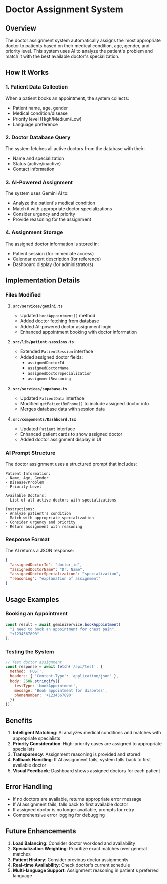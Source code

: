 # Doctor Assignment System

## Overview

The doctor assignment system automatically assigns the most appropriate doctor to patients based on their medical condition, age, gender, and priority level. This system uses AI to analyze the patient's problem and match it with the best available doctor's specialization.

## How It Works

### 1. Patient Data Collection
When a patient books an appointment, the system collects:
- Patient name, age, gender
- Medical condition/disease
- Priority level (High/Medium/Low)
- Language preference

### 2. Doctor Database Query
The system fetches all active doctors from the database with their:
- Name and specialization
- Status (active/inactive)
- Contact information

### 3. AI-Powered Assignment
The system uses Gemini AI to:
- Analyze the patient's medical condition
- Match it with appropriate doctor specializations
- Consider urgency and priority
- Provide reasoning for the assignment

### 4. Assignment Storage
The assigned doctor information is stored in:
- Patient session (for immediate access)
- Calendar event description (for reference)
- Dashboard display (for administrators)

## Implementation Details

### Files Modified

1. **`src/services/gemini.ts`**
   - Updated `bookAppointment()` method
   - Added doctor fetching from database
   - Added AI-powered doctor assignment logic
   - Enhanced appointment booking with doctor information

2. **`src/lib/patient-sessions.ts`**
   - Extended `PatientSession` interface
   - Added assigned doctor fields:
     - `assignedDoctorId`
     - `assignedDoctorName`
     - `assignedDoctorSpecialization`
     - `assignmentReasoning`

3. **`src/services/supabase.ts`**
   - Updated `PatientData` interface
   - Modified `getPatientByPhone()` to include assigned doctor info
   - Merges database data with session data

4. **`src/components/Dashboard.tsx`**
   - Updated `Patient` interface
   - Enhanced patient cards to show assigned doctor
   - Added doctor assignment display in UI

### AI Prompt Structure

The doctor assignment uses a structured prompt that includes:

```
Patient Information:
- Name, Age, Gender
- Disease/Problem
- Priority Level

Available Doctors:
- List of all active doctors with specializations

Instructions:
- Analyze patient's condition
- Match with appropriate specialization
- Consider urgency and priority
- Return assignment with reasoning
```

### Response Format

The AI returns a JSON response:
```json
{
  "assignedDoctorId": "doctor_id",
  "assignedDoctorName": "Dr. Name",
  "assignedDoctorSpecialization": "specialization",
  "reasoning": "explanation of assignment"
}
```

## Usage Examples

### Booking an Appointment
```javascript
const result = await geminiService.bookAppointment(
  "I need to book an appointment for chest pain", 
  "+1234567890"
);
```

### Testing the System
```javascript
// Test doctor assignment
const response = await fetch('/api/test', {
  method: 'POST',
  headers: { 'Content-Type': 'application/json' },
  body: JSON.stringify({
    testType: 'bookAppointment',
    message: 'Book appointment for diabetes',
    phoneNumber: '+1234567890'
  })
});
```

## Benefits

1. **Intelligent Matching**: AI analyzes medical conditions and matches with appropriate specialists
2. **Priority Consideration**: High-priority cases are assigned to appropriate specialists
3. **Transparency**: Assignment reasoning is provided and stored
4. **Fallback Handling**: If AI assignment fails, system falls back to first available doctor
5. **Visual Feedback**: Dashboard shows assigned doctors for each patient

## Error Handling

- If no doctors are available, returns appropriate error message
- If AI assignment fails, falls back to first available doctor
- If assigned doctor is no longer available, prompts for retry
- Comprehensive error logging for debugging

## Future Enhancements

1. **Load Balancing**: Consider doctor workload and availability
2. **Specialization Weighting**: Prioritize exact matches over general matches
3. **Patient History**: Consider previous doctor assignments
4. **Real-time Availability**: Check doctor's current schedule
5. **Multi-language Support**: Assignment reasoning in patient's preferred language 